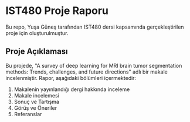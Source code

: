 # IST480 Proje Raporu

Bu repo, Yuşa Güneş tarafından IST480 dersi kapsamında gerçekleştirilen proje için oluşturulmuştur.

## Proje Açıklaması

Bu projede, "A survey of deep learning for MRI brain tumor segmentation methods: Trends, challenges, and future directions" adlı bir makale incelenmiştir. Rapor, aşağıdaki bölümleri içermektedir:

1. Makalenin yayınlandığı dergi hakkında inceleme
2. Makale incelemesi
3. Sonuç ve Tartışma
4. Görüş ve Öneriler
5. Referanslar
